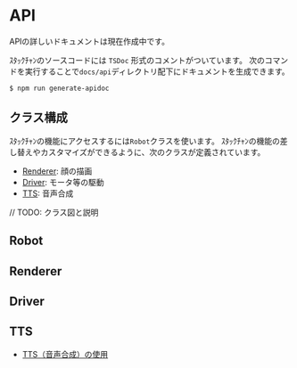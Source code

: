 # API

APIの詳しいドキュメントは現在作成中です。

ｽﾀｯｸﾁｬﾝのソースコードには `TSDoc` 形式のコメントがついています。
次のコマンドを実行することで`docs/api`ディレクトリ配下にドキュメントを生成できます。

```console
$ npm run generate-apidoc
```

## クラス構成

ｽﾀｯｸﾁｬﾝの機能にアクセスするには`Robot`クラスを使います。
ｽﾀｯｸﾁｬﾝの機能の差し替えやカスタマイズができるように、次のクラスが定義されています。

- [Renderer](#renderer): 顔の描画
- [Driver](#driver): モータ等の駆動
- [TTS](#tts): 音声合成

// TODO: クラス図と説明

## Robot

## Renderer

## Driver

## TTS

- [TTS（音声合成）の使用](./text-to-speech_ja.md)